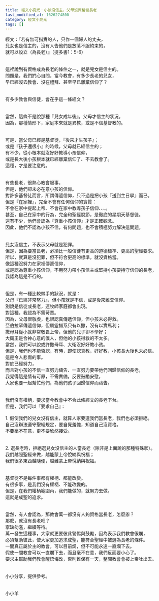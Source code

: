 ```yaml
---
title: 經文小亮光：小孩沒信主，父母沒資格當長老
last_modified_at: 1626274800
category: 經文小亮光
tags: []
---
```


<div>經文：『若有無可指責的人，只作一個婦人的丈夫，</div>

<div>兒女也是信主的，沒有人告他們是放蕩不服約束的，</div>

<div>就可以設立（為長老）』（提多書1：5-6）</div>

<div>&nbsp;</div>

<div>&nbsp;</div>

<div>這裡說到有資格成為長老的條件之一，就是兒女是信主的。</div>

<div>問題是，我們捫心自問，當今教會，有多少長老的兒女，</div>

<div>早已經沒去教會、沒在禮拜、甚至早已離棄信仰了？</div>

<div>&nbsp;</div>

<div>&nbsp;</div>

<div>有多少教會與信徒，會在乎這一條經文？</div>

<div>&nbsp;</div>

<div>&nbsp;</div>

<div>當然，這條不是說那種『兒女成年後』，父母才信主的狀況。</div>

<div>因為，那種情形下，家庭本來就是異教，或是不信基督教的。</div>

<div>&nbsp;</div>

<div>&nbsp;</div>

<div>可是，當父母已經是基督徒，『後來才生孩子』；</div>

<div>或是『孩子還很小』的時候，父母就已經信主的；</div>

<div>有不少，從小根本就沒好好教導小孩信仰，</div>

<div>或是長大後小孩根本就已經離棄信仰了、不去教會了。</div>

<div>這種，才是要注意的。</div>

<div>&nbsp;</div>

<div>&nbsp;</div>

<div>有些長老，很熱心教會服事，</div>

<div>但是，他們卻未必在意小孩的信仰。</div>

<div>對許多基督徒而言，所謂傳遞信仰，只不過是把小孩『送到主日學』而已。</div>

<div>但是『在家裡』，完全不會有任何信仰的實質：</div>

<div>不會在家中提起上帝、不會在家中教導孩子信仰、、、。</div>

<div>甚至，自己在家中的行為，完全和聖經脫節，是徹底的星期天基督徒。</div>

<div>還有不少，他們會認為『尊重小孩信仰』才是正確觀念。</div>

<div>因此，他們不認為小孩不信，有何問題，也不會積極努力解決這問題。</div>

<div>&nbsp;</div>

<div>&nbsp;</div>

<div>兒女沒信主，不表示父母就是犯罪。</div>

<div>但是，因為要當長老，必須比一般信徒有更高的道德標準、更高的聖經要求。</div>

<div>所以，就算是沒犯罪，但不符合更高的標準，就沒資格當。</div>

<div>像這種沒努力在家裡傳遞信仰，</div>

<div>或是認為尊重小孩信仰，不用努力帶小孩信主或堅持小孩要持守信仰的長老，</div>

<div>我認為這是不行的。</div>

<div>&nbsp;</div>

<div>&nbsp;</div>

<div>但是，有一種比較棘手的狀況，就是：</div>

<div>父母『已經非常努力』，但小孩就是不信，或是後來離棄信仰。</div>

<div>別說是信徒或長老，連牧師家庭都會出現。</div>

<div>對這種，我認為不需苛責。</div>

<div>因為，父母很敬虔，也很認真傳遞信仰，但小孩未必得救。</div>

<div>亞伯拉罕傳遞信仰，但屬靈譜系只有以撒，沒有以實馬利；</div>

<div>撒母耳從小就非常敬畏上帝，但他的兒子卻不學好；</div>

<div>大衛王是合神心意的僕人，但他的小孩得救的不太多。</div>

<div>當然，我們可以說或許撒母耳、大衛沒好好教小孩。</div>

<div>但是，我們也不能否認，有時，即使認真教，好好教，小孩長大後也未必信。</div>

<div>這是令人悲傷的事。</div>

<div>對於已經努力，</div>

<div>而且對小孩的不信一直努力禱告、一直努力要帶他們回歸信仰的長老，</div>

<div>我覺得這是情有可原，不需責備，反要鼓勵安慰，</div>

<div>大家也要一起幫忙他們，為他們孩子回歸信仰而禱告。</div>

<div>&nbsp;</div>

<div>&nbsp;</div>

<div>我們沒有權柄，要求當今教會中不合此條經文的長老下台。</div>

<div>但是，我們可以『要求自己』：</div>

<div>&nbsp;</div>

<div>1.<span style="white-space:pre"> </span>假使我們的兒女沒有信主，就算人家要選我們當長老，我們也必須拒絕。</div>

<div>自己沒辦法遵守聖經規定，要自覺羞愧，知道自己沒資格。</div>

<div>不要毫不在意，更不要欣然接受。</div>

<div>&nbsp;</div>

<div>&nbsp;</div>

<div>2.<span style="white-space:pre"> </span>選長老時，拒絕選兒女沒信主的人當長老（除非是上面說的那種特殊狀）。</div>

<div>我們越照聖經來做，越能蒙上帝悅納與祝福；</div>

<div>我們很多東西越隨便，越難蒙上帝悅納與祝福。</div>

<div>&nbsp;</div>

<div>&nbsp;</div>

<div>基督徒不是每件事都有權柄、都能改變。</div>

<div>有很多事，是我們沒有權柄、不能改變的。</div>

<div>但是，在我們權柄範圍內，我們能做的，就努力去做。</div>

<div>這就是成聖的追求。</div>

<div>&nbsp;</div>

<div>&nbsp;</div>

<div>當然，有人會認為，那教會萬一都沒有人夠資格當長老，怎麼辦？</div>

<div>那麼，就沒有長老吧？</div>

<div>寧缺勿濫，繼續等待。</div>

<div>萬一發生這種事，大家就更要彼此警惕與鼓勵，因為表示我們教會很爛，</div>

<div>必須幫助彼此，使大家更加追求成聖，能符合聖經中被選為長老的條件。</div>

<div>一間真正屬於主的教會，可以目前爛，但不可能永遠一直爛下去。</div>

<div>假使一間教會可以一直爛下去，而且毫不在意，我們反而要小心了。</div>

<div>要求主幫助我們教會醒悟悔改，否則難保有一天，整間教會會被上帝吐出去。</div>

<div>&nbsp;</div>

<div>&nbsp;</div>

<div>小小分享，提供參考。</div>

<div>&nbsp;</div>

<div>&nbsp;</div>

<div>小小羊</div>

<div>&nbsp;</div>

